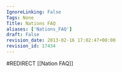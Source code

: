 ```yaml
---
IgnoreLinking: False
Tags: None
Title: Nations FAQ
aliases: ['Nations_FAQ']
draft: False
revision_date: 2013-02-16 17:02:47+00:00
revision_id: 17434
---
```


#REDIRECT [[Nation FAQ]]